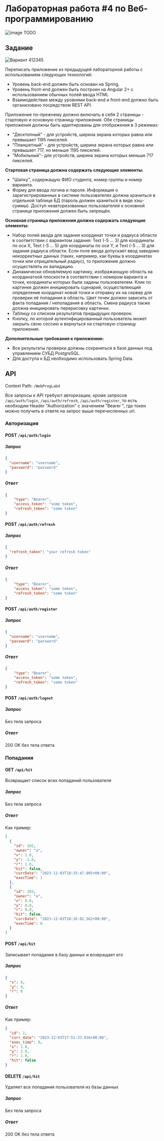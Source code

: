 # Лабораторная работа #4 по Веб-программированию

![image]() TODO

## Задание

![Вариант 412345](img.png)

Переписать приложение из предыдущей лабораторной работы с использованием следующих технологий:

- Уровень back-end должен быть основан на Spring.
- Уровень front-end должен быть построен на Angular 2+ с использованием обычных полей ввода HTML
- Взаимодействие между уровнями back-end и front-end должно быть организовано посредством REST API.

Приложение по-прежнему должно включать в себя 2 страницы - стартовую и основную страницу приложения. Обе страницы приложения должны быть адаптированы для отображения в 3 режимах:

- "Десктопный" - для устройств, ширина экрана которых равна или превышает 1195 пикселей.
- "Планшетный" - для устройств, ширина экрана которых равна или превышает 717, но меньше 1195 пикселей.
- "Мобильный"- для устройств, ширина экрана которых меньше 717 пикселей.

**Стартовая страница должна содержать следующие элементы:**

- "Шапку", содержащую ФИО студента, номер группы и номер варианта.
- Форму для ввода логина и пароля. Информация о зарегистрированных в системе пользователях должна храниться в отдельной таблице БД (пароль должен храниться в виде хэш-суммы). Доступ неавторизованных пользователей к основной странице приложения должен быть запрещён.

**Основная страница приложения должна содержать следующие элементы:**

- Набор полей ввода для задания координат точки и радиуса области в соответствии с вариантом задания: Text (-5 ... 3) для координаты по оси X, Text (-5 ... 5) для координаты по оси Y, и Text (-5 ... 3) для задания радиуса области. Если поле ввода допускает ввод заведомо некорректных данных (таких, например, как буквы в координатах точки или отрицательный радиус), то приложение должно осуществлять их валидацию.
- Динамически обновляемую картинку, изображающую область на координатной плоскости в соответствии с номером варианта и точки, координаты которых были заданы пользователем. Клик по картинке должен инициировать сценарий, осуществляющий определение координат новой точки и отправку их на сервер для проверки её попадания в область. Цвет точек должен зависить от факта попадания / непопадания в область. Смена радиуса также должна инициировать перерисовку картинки.
- Таблицу со списком результатов предыдущих проверок.
- Кнопку, по которой аутентифицированный пользователь может закрыть свою сессию и вернуться на стартовую страницу приложения.

**Дополнительные требования к приложению:**

- Все результаты проверки должны сохраняться в базе данных под управлением СУБД PostgreSQL.
- Для доступа к БД необходимо использовать Spring Data.

## API

Context Path: `/WebProgLab4`

Все запросы к API требуют авторизации, кроме запросов `/api/auth/login`, `/api/auth/refresh`, `/api/auth/register`,
то есть необходим Header "Authorization" с значением "Bearer <token>", где токен можно получить в ответе на запрос выше перечисленных url.

### Авторизация

#### POST `/api/auth/login`

##### Запрос
```json
{
  "username": "username",
  "password": "password"
}
```
##### Ответ
```json
{
    "type": "Bearer",
    "access_token": "some token",
    "refresh_token": "some token"
}
```

#### POST `/api/auth/refresh`

##### Запрос
```json
{
  "refresh_token": "your refresh token"
}
```
##### Ответ
```json
{
    "type": "Bearer",
    "access_token": "some token",
    "refresh_token": "some token"
}
```

#### POST `/api/auth/register`

##### Запрос
```json
{
  "username": "username",
  "password": "password"
}
```
##### Ответ
```json
{
    "type": "Bearer",
    "access_token": "some token",
    "refresh_token": "some token"
}
```

#### POST `/api/auth/logout`

##### Запрос

Без тела запроса

##### Ответ
 200 OK без тела ответа

### Попадания

#### GET `/api/hit`

Возвращает список всех попаданий пользователя

##### Запрос

Без тела запроса

##### Ответ

Как пример:
```json
[
  {
    "id": 102,
    "owner": "a",
    "x": 1.0,
    "y": -1.0,
    "r": 1.0,
    "hit": false,
    "currDate": "2023-12-03T18:25:47.805+00:00",
    "execTime": 1
  },
  {
    "id": 103,
    "owner": "a",
    "x": 0.0,
    "y": 0.0,
    "r": 0.0,
    "hit": false,
    "currDate": "2023-12-03T18:26:02.562+00:00",
    "execTime": 0
  }
]
```

#### POST `/api/hit`

Записывает попадание в базу данных и возвращает его

##### Запрос
```json
{
  "x": 0,
  "y": 0,
  "r": 0
}
```

##### Ответ

Как пример:
```json
{
  "id": 2,
  "curr_date": "2023-12-03T17:51:37.016+00:00",
  "exec_time": 0,
  "x": 1.0,
  "y": 2.0,
  "r": 1.0,
  "hit": false
}
```

#### DELETE `/api/hit`

Удаляет все попадания пользователя из базы данных

##### Запрос

Без тела запроса

##### Ответ

 200 OK без тела ответа